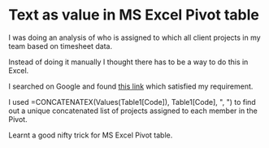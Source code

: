 # Text as value in MS Excel Pivot table 

I was doing an analysis of who is assigned to which all client projects in my team based on timesheet data.

Instead of doing it manually I thought there has to be a way to do this in Excel.

I searched on Google and found [this link](https://www.mrexcel.com/excel-tips/pivot-table-with-text-in-values-area/) which satisfied my requirement.

I used =CONCATENATEX(Values(Table1[Code]), Table1[Code], ", ") to find out a unique concatenated list of projects assigned to each member in the Pivot.

Learnt a good nifty trick for MS Excel Pivot table.